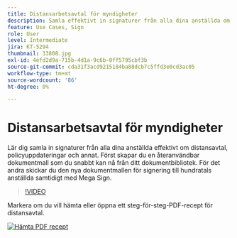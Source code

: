 ```yaml
---
title: Distansarbetsavtal för myndigheter
description: Samla effektivt in signaturer från alla dina anställda om distansavtal, policyuppdateringar och annat
feature: Use Cases, Sign
role: User
level: Intermediate
jira: KT-5294
thumbnail: 33808.jpg
exl-id: 4efd2d9a-715b-4d1a-9c6b-0ff5795cbf3b
source-git-commit: cda31f3acd9215184ba88dcb7c5ffd3e0cd3ac05
workflow-type: tm+mt
source-wordcount: '86'
ht-degree: 0%

---
```


# Distansarbetsavtal för myndigheter

Lär dig samla in signaturer från alla dina anställda effektivt om distansavtal, policyuppdateringar och annat. Först skapar du en återanvändbar dokumentmall som du snabbt kan nå från ditt dokumentbibliotek. För det andra skickar du den nya dokumentmallen för signering till hundratals anställda samtidigt med Mega Sign.

>[!VIDEO](https://video.tv.adobe.com/v/33808?quality=12&learn=on&hidetitle=true)

Markera om du vill hämta eller öppna ett steg-för-steg-PDF-recept för distansavtal.

[![Hämta PDF recept](../assets/acrobat_PDF_96.png)](../assets/UseCaseRecipe-EN-UsingMegaSign.pdf)
